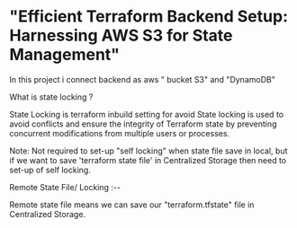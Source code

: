 # "Efficient Terraform Backend Setup: Harnessing AWS S3 for State Management"

In this project i connect backend as aws " bucket S3" and "DynamoDB"

What is state locking ?

State Locking is terraform inbuild setting for avoid State locking is used to avoid conflicts and ensure the integrity of Terraform state by preventing concurrent modifications from multiple
users or processes.

Note: Not required to set-up "self locking"  when state file save in local, but if we want to save 'terraform state file' in Centralized Storage then need to set-up of self locking.

Remote State File/ Locking :--

Remote state file means we can save our "terraform.tfstate" file in Centralized Storage.
